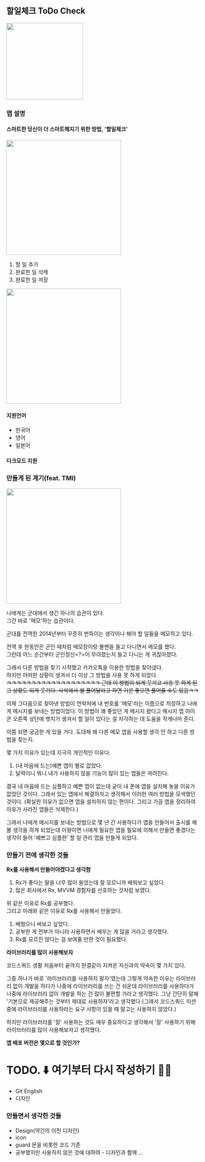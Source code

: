 ## 할일체크 ToDo Check

<a href="https://apps.apple.com/app/id1487827079">
<img src = "https://user-images.githubusercontent.com/38850628/68924122-5ab43c80-07c3-11ea-857a-1b53eeb16cab.png" width = 200/>
</a>

### 앱 설명

#### 스마트한 당신이 더 스마트해지기 위한 방법, '할일체크'

<img src = "https://user-images.githubusercontent.com/38850628/68876123-4fbbc680-0747-11ea-8164-65d4cdc8fd83.gif" width = 300/>

1. 할 일 추가
2. 완료한 일 삭제
3. 완료한 일 저장

<img src = "https://user-images.githubusercontent.com/38850628/68876791-5bf45380-0748-11ea-8843-53e3cd04735f.JPG" width = 300/>

#### 지원언어

- 한국어
- 영어
- 일본어

#### 다크모드 지원

### 만들게 된 계기(feat. TMI)

<img src = "https://user-images.githubusercontent.com/38850628/68874538-b7244700-0744-11ea-96f2-a40942152841.PNG" width = 300/>

나에게는 군대에서 생긴 하나의 습관이 있다.  
그건 바로 '메모'하는 습관이다.

군대를 전역한 2014년부터 꾸준히 번뜩이는 생각이나 해야 할 일들을 메모하고 있다.

전역 후 한동안은 군인 때처럼 메모장이랑 볼펜을 들고 다니면서 메모를 했다.  
그런데 어느 순간부터 군인정신<?>이 무뎌졌는지 들고 다니는 게 귀찮아졌다.

그래서 다른 방법을 찾기 시작했고 카카오톡을 이용한 방법을 찾아냈다.  
하지만 어떠한 상황이 생겨서 더 이상 그 방법을 사용 못 하게 되었다.  
<strike>ㅋㅋㅋㅋㅋㅋㅋㅋㅋㅋㅋㅋㅋㅋㅋㅋㅋㅋㅋ 근데 이 방법이 되게 웃기고 사용 못 하게 된 그 상황도 되게 웃기다. 사석에서 썰 풀어달라고 하면 기분 좋으면 풀어줄 수도 있음ㅋㅋ</strike>

이제 그다음으로 찾아낸 방법이 연락처에 내 번호를 '메모'라는 이름으로 저장하고 나에게 메시지를 보내는 방법이었다. 이 방법이 꽤 좋았던 게 메시지 왔다고 메시지 앱 아이콘 오른쪽 상단에 뱃지가 생겨서 할 일이 있다는 걸 자각하는 데 도움을 작게나마 준다.

이쯤 되면 궁금한 게 있을 거다. 도대체 왜 다른 메모 앱을 사용할 생각 안 하고 다른 방법을 찾는지.

몇 가지 이유가 있는데 지극히 개인적인 이유다.

1. (내 마음에 드는)예쁜 앱이 별로 없었다.
2. 달력이니 뭐니 내가 사용하지 않을 기능이 많이 있는 앱들은 꺼려진다.

결국 내 마음에 드는 심플하고 예쁜 앱이 없는데 굳이 내 폰에 앱을 설치해 놓을 이유가 없었던 것이다. 그래서 있는 앱에서 해결하자고 생각해서 이러한 여러 방법을 모색했던 것이다.
(확실한 이유가 없으면 앱을 설치하지 않는 편이다. 그리고 가끔 앱을 정리하여 이유가 사라진 앱들은 삭제한다.)

그래서 나에게 메시지를 보내는 방법으로 몇 년 간 사용하다가 앱을 만들어서 출시를 해 볼 생각을 하게 되었는데 이왕이면 나에게 필요한 앱을 필요에 의해서 만들면 좋겠다는 생각이 들어 '예쁘고 심플한' 할 일 관리 앱을 만들게 되었다.

### 만들기 전에 생각한 것들

**Rx를 사용해서 만들어야겠다고 생각함**

1. Rx가 좋다는 말을 너무 많이 들었는데 잘 모르니까 배워보고 싶었다.
2. 많은 회사에서 Rx, MVVM 경험자를 선호하는 것처럼 보였다.

위 같은 이유로 Rx를 공부했다.  
그리고 아래와 같은 이유로 Rx를 사용해서 만들었다.

1. 배웠으니 써보고 싶었다.
2. 공부한 게 전부가 아니라 사용하면서 배우는 게 많을 거라고 생각했다.
3. Rx를 모르진 않다는 걸 보여줄 만한 것이 필요했다.

**라이브러리를 많이 사용해보자**

코드스쿼드 생활 처음부터 끝까지 한결같이 지켜온 자신과의 약속이 몇 가지 있다.

그중 하나가 바로 '라이브러리를 사용하지 말자'였는데 그렇게 약속한 이유는 라이브러리 없이 개발을 하다가 나중에 라이브러리를 쓰는 건 쉬운데
라이브러리를 사용하다가 나중에 라이브러리 없이 개발을 하는 건 많이 불편할 거라고 생각했다. 그냥 간단히 말해 '기본으로 제공해주는 것부터 제대로 사용하자'라고 생각했다.(그래서 코드스쿼드 미션 중에 라이브러리를 사용하라는 요구 사항이 있을 때 말고는 사용하지 않았다.)

하지만 라이브러리를 '잘' 사용하는 것도 매우 중요하다고 생각해서 '잘' 사용하기 위해 라이브러리를 많이 사용해보자고 생각했다.

**앱 배포 버전은 몇으로 할 것인가?**

# TODO. ⬇️ 여기부터 다시 작성하기 👐🏻

- Git English
- 디자인

### 만들면서 생각한 것들

- Design(약간의 이전 디자인)
- icon
- guard 문을 비롯한 코드 기준
- 공부했지만 사용하지 않은 것에 대하여 - 디자인과 함께
  ...
